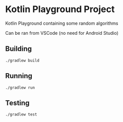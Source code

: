 # Kotlin Playground Project
Kotlin Playground containing some random algorithms

Can be ran from VSCode (no need for Android Studio)

## Building
`./gradlew build`

## Running
`./gradlew run`

## Testing
`./gradlew test`
